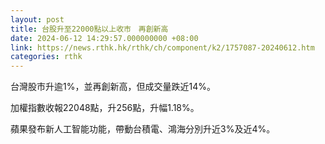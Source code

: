 ```yaml
---
layout: post
title: 台股升至22000點以上收市　再創新高
date: 2024-06-12 14:29:57.000000000 +08:00
link: https://news.rthk.hk/rthk/ch/component/k2/1757087-20240612.htm
categories: rthk
---
```


台灣股市升逾1%，並再創新高，但成交量跌近14%。

加權指數收報22048點，升256點，升幅1.18%。

蘋果發布新人工智能功能，帶動台積電、鴻海分別升近3%及近4%。
